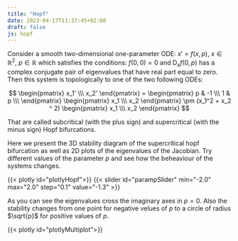 ```yaml
---
title: "Hopf"
date: 2023-04-17T11:37:45+02:00
draft: false
js: hopf
---
```


Consider a smooth two-dimensional one-parameter ODE: <!--more--> $x' = f(x, p)$, $x \in \mathbb{R}^2$,  $p\in \mathbb{R}$ which 
satisfies the conditions: $f(0, 0)=0$ and $\text{D}_x f(0, p)$ has a complex conjugate pair of eigenvalues that have real part
equal to zero. Then this system is topologically to one of the two following ODEs:
         
$$
\begin{pmatrix}
x_1'  \\\
x_2' 
\end{pmatrix} = 
\begin{pmatrix}
p & -1  \\\
1 & p  \\\
\end{pmatrix}
\begin{pmatrix}
x_1  \\\
x_2 
\end{pmatrix}
\pm
(x_1^2 + x_2 ^ 2)
\begin{pmatrix}
x_1  \\\
x_2 
\end{pmatrix} 
$$


That are called subcritical (with the plus sign) and supercritical (with the minus sign) Hopf bifurcations.

Here we present the 3D stability diagram of the supercritical hopf bifurcation as well as 2D plots of the eigenvalues of the Jacobian. 
Try different values of the parameter $p$ and see how the beheaviour of the systems changes.

{{< plotly id="plotlyHopf">}}
{{< slider id="parampSlider" min="-2.0" max="2.0" step="0.1" value="-1.3" >}}

As you can see the eigenvalues cross the imaginary axes in $p=0$. Also the stability changes from one point for negative velues of $p$ 
to a circle of radius $\sqrt{p}$ for positive values of $p$.

{{< plotly id="plotlyMultiplot">}}


